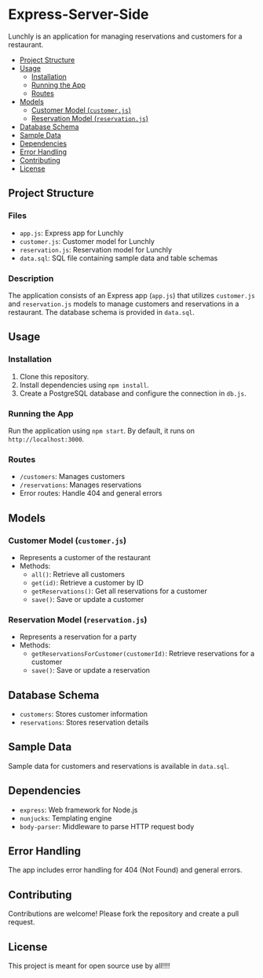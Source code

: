 # Express-Server-Side

Lunchly is an application for managing reservations and customers for a restaurant.

- [Project Structure](#project-structure)
- [Usage](#usage)
  - [Installation](#installation)
  - [Running the App](#running-the-app)
  - [Routes](#routes)
- [Models](#models)
  - [Customer Model (`customer.js`)](#customer-model-customerjs)
  - [Reservation Model (`reservation.js`)](#reservation-model-reservationjs)
- [Database Schema](#database-schema)
- [Sample Data](#sample-data)
- [Dependencies](#dependencies)
- [Error Handling](#error-handling)
- [Contributing](#contributing)
- [License](#license)

## Project Structure

### Files

- `app.js`: Express app for Lunchly
- `customer.js`: Customer model for Lunchly
- `reservation.js`: Reservation model for Lunchly
- `data.sql`: SQL file containing sample data and table schemas

### Description

The application consists of an Express app (`app.js`) that utilizes `customer.js` and `reservation.js` models to manage customers and reservations in a restaurant. The database schema is provided in `data.sql`.

## Usage

### Installation

1. Clone this repository.
2. Install dependencies using `npm install`.
3. Create a PostgreSQL database and configure the connection in `db.js`.

### Running the App

Run the application using `npm start`. By default, it runs on `http://localhost:3000`.

### Routes

- `/customers`: Manages customers
- `/reservations`: Manages reservations
- Error routes: Handle 404 and general errors

## Models

### Customer Model (`customer.js`)

- Represents a customer of the restaurant
- Methods:
  - `all()`: Retrieve all customers
  - `get(id)`: Retrieve a customer by ID
  - `getReservations()`: Get all reservations for a customer
  - `save()`: Save or update a customer

### Reservation Model (`reservation.js`)

- Represents a reservation for a party
- Methods:
  - `getReservationsForCustomer(customerId)`: Retrieve reservations for a customer
  - `save()`: Save or update a reservation

## Database Schema

- `customers`: Stores customer information
- `reservations`: Stores reservation details

## Sample Data

Sample data for customers and reservations is available in `data.sql`.

## Dependencies

- `express`: Web framework for Node.js
- `nunjucks`: Templating engine
- `body-parser`: Middleware to parse HTTP request body

## Error Handling

The app includes error handling for 404 (Not Found) and general errors.

## Contributing

Contributions are welcome! Please fork the repository and create a pull request.

## License

This project is meant for open source use by all!!!!
